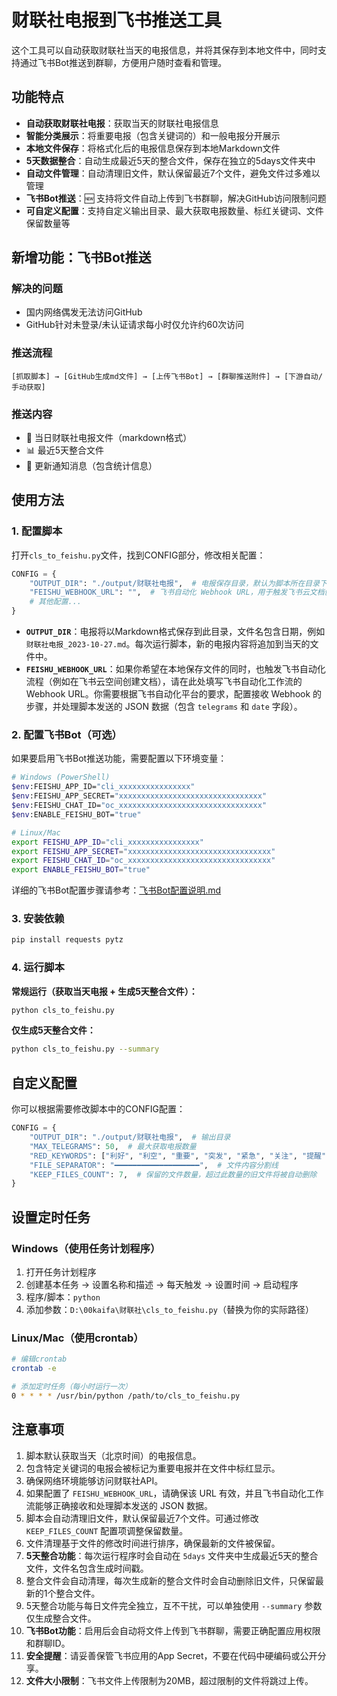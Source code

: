# 财联社电报到飞书推送工具

这个工具可以自动获取财联社当天的电报信息，并将其保存到本地文件中，同时支持通过飞书Bot推送到群聊，方便用户随时查看和管理。

## 功能特点

- **自动获取财联社电报**：获取当天的财联社电报信息
- **智能分类展示**：将重要电报（包含关键词的）和一般电报分开展示
- **本地文件保存**：将格式化后的电报信息保存到本地Markdown文件
- **5天数据整合**：自动生成最近5天的整合文件，保存在独立的5days文件夹中
- **自动文件管理**：自动清理旧文件，默认保留最近7个文件，避免文件过多难以管理
- **飞书Bot推送**：🆕 支持将文件自动上传到飞书群聊，解决GitHub访问限制问题
- **可自定义配置**：支持自定义输出目录、最大获取电报数量、标红关键词、文件保留数量等

## 新增功能：飞书Bot推送

### 解决的问题
- 国内网络偶发无法访问GitHub
- GitHub针对未登录/未认证请求每小时仅允许约60次访问

### 推送流程
```
[抓取脚本] → [GitHub生成md文件] → [上传飞书Bot] → [群聊推送附件] → [下游自动/手动获取]
```

### 推送内容
- 📄 当日财联社电报文件（markdown格式）
- 📊 最近5天整合文件
- 📝 更新通知消息（包含统计信息）

## 使用方法

### 1. 配置脚本

打开`cls_to_feishu.py`文件，找到CONFIG部分，修改相关配置：

```python
CONFIG = {
    "OUTPUT_DIR": "./output/财联社电报",  # 电报保存目录，默认为脚本所在目录下的 output/财联社电报
    "FEISHU_WEBHOOK_URL": "",  # 飞书自动化 Webhook URL，用于触发飞书云文档创建
    # 其他配置...
}
```

-   **`OUTPUT_DIR`**：电报将以Markdown格式保存到此目录，文件名包含日期，例如 `财联社电报_2023-10-27.md`。每次运行脚本，新的电报内容将追加到当天的文件中。
-   **`FEISHU_WEBHOOK_URL`**：如果你希望在本地保存文件的同时，也触发飞书自动化流程（例如在飞书云空间创建文档），请在此处填写飞书自动化工作流的 Webhook URL。你需要根据飞书自动化平台的要求，配置接收 Webhook 的步骤，并处理脚本发送的 JSON 数据（包含 `telegrams` 和 `date` 字段）。

### 2. 配置飞书Bot（可选）

如果要启用飞书Bot推送功能，需要配置以下环境变量：

```bash
# Windows (PowerShell)
$env:FEISHU_APP_ID="cli_xxxxxxxxxxxxxxxx"
$env:FEISHU_APP_SECRET="xxxxxxxxxxxxxxxxxxxxxxxxxxxxxxxx"
$env:FEISHU_CHAT_ID="oc_xxxxxxxxxxxxxxxxxxxxxxxxxxxxxxxx"
$env:ENABLE_FEISHU_BOT="true"

# Linux/Mac
export FEISHU_APP_ID="cli_xxxxxxxxxxxxxxxx"
export FEISHU_APP_SECRET="xxxxxxxxxxxxxxxxxxxxxxxxxxxxxxxx"
export FEISHU_CHAT_ID="oc_xxxxxxxxxxxxxxxxxxxxxxxxxxxxxxxx"
export ENABLE_FEISHU_BOT="true"
```

详细的飞书Bot配置步骤请参考：[飞书Bot配置说明.md](./飞书Bot配置说明.md)

### 3. 安装依赖

```bash
pip install requests pytz
```

### 4. 运行脚本

**常规运行（获取当天电报 + 生成5天整合文件）：**
```bash
python cls_to_feishu.py
```

**仅生成5天整合文件：**
```bash
python cls_to_feishu.py --summary
```

## 自定义配置

你可以根据需要修改脚本中的CONFIG配置：

```python
CONFIG = {
    "OUTPUT_DIR": "./output/财联社电报",  # 输出目录
    "MAX_TELEGRAMS": 50,  # 最大获取电报数量
    "RED_KEYWORDS": ["利好", "利空", "重要", "突发", "紧急", "关注", "提醒"],  # 标红关键词
    "FILE_SEPARATOR": "━━━━━━━━━━━━━━━━━━━",  # 文件内容分割线
    "KEEP_FILES_COUNT": 7,  # 保留的文件数量，超过此数量的旧文件将被自动删除
}
```

## 设置定时任务

### Windows（使用任务计划程序）

1. 打开任务计划程序
2. 创建基本任务 -> 设置名称和描述 -> 每天触发 -> 设置时间 -> 启动程序
3. 程序/脚本：`python`
4. 添加参数：`D:\00kaifa\财联社\cls_to_feishu.py`（替换为你的实际路径）

### Linux/Mac（使用crontab）

```bash
# 编辑crontab
crontab -e

# 添加定时任务（每小时运行一次）
0 * * * * /usr/bin/python /path/to/cls_to_feishu.py
```

## 注意事项

1.  脚本默认获取当天（北京时间）的电报信息。
2.  包含特定关键词的电报会被标记为重要电报并在文件中标红显示。
3.  确保网络环境能够访问财联社API。
4.  如果配置了 `FEISHU_WEBHOOK_URL`，请确保该 URL 有效，并且飞书自动化工作流能够正确接收和处理脚本发送的 JSON 数据。
5.  脚本会自动清理旧文件，默认保留最近7个文件。可通过修改 `KEEP_FILES_COUNT` 配置项调整保留数量。
6.  文件清理基于文件的修改时间进行排序，确保最新的文件被保留。
7.  **5天整合功能**：每次运行程序时会自动在 `5days` 文件夹中生成最近5天的整合文件，文件名包含生成时间戳。
8.  整合文件会自动清理，每次生成新的整合文件时会自动删除旧文件，只保留最新的1个整合文件。
9.  5天整合功能与每日文件完全独立，互不干扰，可以单独使用 `--summary` 参数仅生成整合文件。
10. **飞书Bot功能**：启用后会自动将文件上传到飞书群聊，需要正确配置应用权限和群聊ID。
11. **安全提醒**：请妥善保管飞书应用的App Secret，不要在代码中硬编码或公开分享。
12. **文件大小限制**：飞书文件上传限制为20MB，超过限制的文件将跳过上传。
